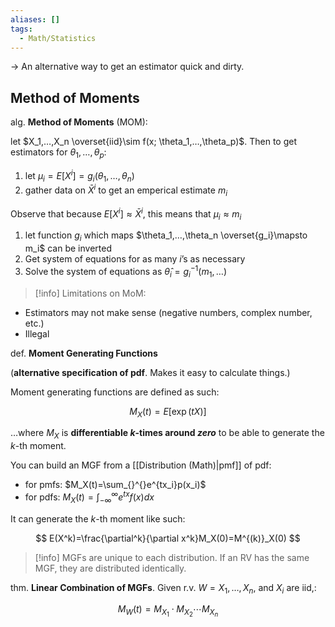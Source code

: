 ```yaml
---
aliases: []
tags:
  - Math/Statistics
---
```


→ An alternative way to get an estimator quick and dirty.

## Method of Moments

alg. **Method of Moments** (MOM):

let $X_1,…,X_n \overset{iid}\sim f(x; \theta_1,…,\theta_p)$. Then to get estimators for $\theta_1,…,\theta_p$:

1. let $\mu_i=E[X^i]=g_i(\theta_1,…,\theta_n)$
2. gather data on $\bar X^i$ to get an emperical estimate $m_i$

Observe that because $E[X^i]\approx\bar X^i$, this means that $\mu_i\approx m_i$

1. let function $g_i$ which maps $\theta_1,…,\theta_n \overset{g_i}\mapsto m_i$ can be inverted
2. Get system of equations for as many $i$’s as necessary
3. Solve the system of equations as $\hat\theta_i=g_i^{-1}(m_1,…)$

> [!info] Limitations on MoM:

- Estimators may not make sense (negative numbers, complex number, etc.)
- Illegal

def. **Moment Generating Functions**

(**alternative specification of pdf**. Makes it easy to calculate things.)

Moment generating functions are defined as such:

$$
M_X(t)=E[\exp(tX)]
$$

…where $M_X$ is **differentiable $k$-times around _zero_** to be able to generate the $k$-th moment.

You can build an MGF from a [[Distribution (Math)|pmf]] of pdf:

- for pmfs: $M_X(t)=\sum_{}^{}e^{tx_i}p(x_i)$
- for pdfs: $M_X(t)=\int_{-\infty}^{\infty}e^{tx}f(x)dx$

It can generate the $k$-th moment like such:

$$
E(X^k)=\frac{\partial^k}{\partial x^k}M_X(0)=M^{(k)}_X(0)
$$

> [!info] MGFs are unique to each distribution. If an RV has the same MGF, they are distributed identically.

thm. **Linear Combination of MGFs**. Given r.v. $W=X_1,…,X_n$, and $X_i$ are iid,:

$$
M_W(t)=M_{X_1}\cdot M_{X_2}\cdots M_{X_n}
$$

